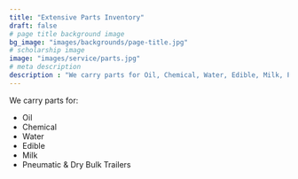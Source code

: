 ```yaml
---
title: "Extensive Parts Inventory"
draft: false
# page title background image
bg_image: "images/backgrounds/page-title.jpg"
# scholarship image
image: "images/service/parts.jpg"
# meta description
description : "We carry parts for Oil, Chemical, Water, Edible, Milk, Pneumatic & Dry Bulk Trailers."
---
```


We carry parts for:
* Oil
* Chemical
* Water
* Edible
* Milk
* Pneumatic & Dry Bulk Trailers
